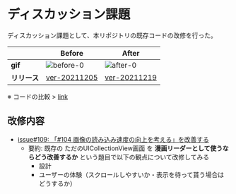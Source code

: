 # ディスカッション課題
ディスカッション課題として、本リポジトリの既存コードの改修を行った。

|       | Before | After |
| ----- | ------ | ----- |
| **gif**   | ![before-0](https://user-images.githubusercontent.com/37968814/146660780-476d899a-d18f-49d8-ac2c-7671d623742b.gif) | ![after-0](https://user-images.githubusercontent.com/37968814/146660816-62c78d4d-3ec2-4e07-bc58-43a1e97c5505.gif) |
| **リリース** | [ver-20211205](https://github.com/tokizuoh/Pendula/releases/tag/ver-20211205) | [ver-20211219](https://github.com/tokizuoh/Pendula/releases/tag/ver-20211219)|

※ コードの比較 > [link](https://github.com/tokizuoh/Pendula/compare/ver-20211205...ver-20211219)

## 改修内容

- [issue#109: 「#104 画像の読み込み速度の向上を考える」を改善する](https://github.com/tokizuoh/Pendula/issues/109)
  - 要約: 既存の ただのUICollectionView画面 を **漫画リーダーとして使うならどう改善するか** という題目で以下の観点について改修してみる
    - 設計
    - ユーザーの体験（スクロールしやすいか・表示を待って貰う場合はどうするか）
